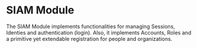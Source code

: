 # SIAM Module

The SIAM Module implements functionalities for managing Sessions, Identies and authentication (login). Also, it implements Accounts, Roles and a primitive yet extendable registration for people and organizations.




